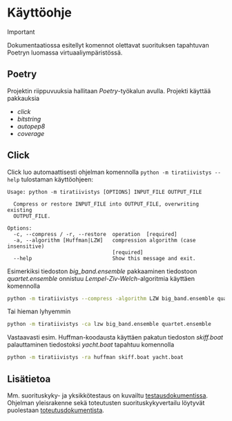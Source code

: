# Käyttöohje

> [!IMPORTANT]
> Dokumentaatiossa esitellyt komennot olettavat suorituksen tapahtuvan Poetryn luomassa virtuaaliympäristössä.


## Poetry

Projektin riippuvuuksia hallitaan _Poetry_-työkalun avulla. Projekti käyttää pakkauksia

- _click_
- _bitstring_
- _autopep8_
- _coverage_


## Click

Click luo automaattisesti ohjelman komennolla `python -m tiratiivistys --help` tulostaman käyttöohjeen:

```text
Usage: python -m tiratiivistys [OPTIONS] INPUT_FILE OUTPUT_FILE

  Compress or restore INPUT_FILE into OUTPUT_FILE, overwriting existing
  OUTPUT_FILE.

Options:
  -c, --compress / -r, --restore  operation  [required]
  -a, --algorithm [Huffman|LZW]   compression algorithm (case insensitive)
                                  [required]
  --help                          Show this message and exit.
```

Esimerkiksi tiedoston _big\_band.ensemble_ pakkaaminen tiedostoon _quartet.ensemble_ onnistuu _Lempel-Ziv-Welch_-algoritmia käyttäen komennolla

```bash
python -m tiratiivistys --compress -algorithm LZW big_band.ensemble quartet.ensemble
```

Tai hieman lyhyemmin

```bash
python -m tiratiivistys -ca lzw big_band.ensemble quartet.ensemble
```

Vastaavasti esim. Huffman-koodausta käyttäen pakatun tiedoston _skiff.boat_ palauttaminen tiedostoksi _yacht.boat_ tapahtuu komennolla

```bash
python -m tiratiivistys -ra huffman skiff.boat yacht.boat
```


## Lisätietoa

Mm. suorituskyky- ja yksikkötestaus on kuvailtu [testausdokumentissa](testausdokumentti.md). Ohjelman yleisrakenne sekä toteutusten suorituskykyvertailu löytyvät puolestaan [toteutusdokumentista](toteutusdokumentti.md).
